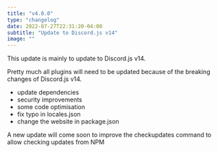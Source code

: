```yaml
---
title: "v4.0.0"
type: "changelog"
date: 2022-07-27T22:31:20-04:00
subtitle: "Update to Discord.js v14"
image: ""
---
```


This update is mainly to update to Discord.js v14.

<!--more-->

Pretty much all plugins will need to be updated because of the breaking changes of Discord.js v14.

- update dependencies
- security improvements
- some code optimisation
- fix typo in locales.json
- change the website in package.json

A new update will come soon to improve the checkupdates command to allow checking updates from NPM